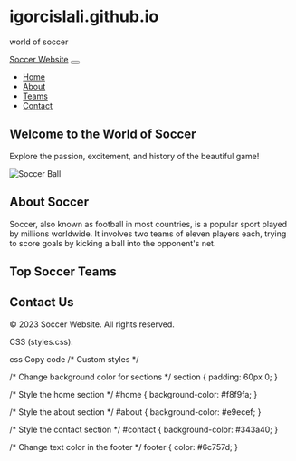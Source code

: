 # igorcislali.github.io
world of soccer
<!DOCTYPE html>
<html lang="en">
<head>
  <meta charset="UTF-8">
  <title>Soccer Website</title>
  <link href="https://cdn.jsdelivr.net/npm/bootstrap@5.3.0/dist/css/bootstrap.min.css" rel="stylesheet">
  <link href="styles.css" rel="stylesheet">
</head>
<body>

<!-- Navbar -->
<nav class="navbar navbar-expand-lg navbar-dark bg-dark">
  <div class="container">
    <a class="navbar-brand" href="#">Soccer Website</a>
    <button class="navbar-toggler" type="button" data-bs-toggle="collapse" data-bs-target="#navbarNav" aria-controls="navbarNav" aria-expanded="false" aria-label="Toggle navigation">
      <span class="navbar-toggler-icon"></span>
    </button>
    <div class="collapse navbar-collapse justify-content-end" id="navbarNav">
      <ul class="navbar-nav">
        <li class="nav-item">
          <a class="nav-link active" aria-current="page" href="#home">Home</a>
        </li>
        <li class="nav-item">
          <a class="nav-link" href="#about">About</a>
        </li>
        <li class="nav-item">
          <a class="nav-link" href="#teams">Teams</a>
        </li>
        <li class="nav-item">
          <a class="nav-link" href="#contact">Contact</a>
        </li>
      </ul>
    </div>
  </div>
</nav>

<!-- Home Section -->
<section id="home" class="py-5 text-center">
  <div class="container">
    <h1>Welcome to the World of Soccer</h1>
    <p>Explore the passion, excitement, and history of the beautiful game!</p>
    <img src="soccer-ball.gif" alt="Soccer Ball" class="https://stock.adobe.com/md/search?k=soccer+balls+clip+art&asset_id=213338964" style="max-width: 300px;">
  </div>
</section>

<!-- About Section -->
<section id="about" class="bg-light py-5">
  <div class="container">
    <h2 class="text-center mb-4">About Soccer</h2>
    <p>Soccer, also known as football in most countries, is a popular sport played by millions worldwide. It involves two teams of eleven players each, trying to score goals by kicking a ball into the opponent's net.</p>
    <!-- Add more information about soccer here -->
  </div>
</section>

<!-- Teams Section -->
<section id="teams" class="py-5">
  <div class="container">
    <h2 class="text-center mb-4">Top Soccer Teams</h2>
    <!-- Add information about top soccer teams here -->
  </div>
</section>

<!-- Contact Section -->
<section id="contact" class="bg-dark text-white py-5">
  <div class="container">
    <h2 class="text-center mb-4">Contact Us</h2>
    <!-- Add contact form or contact information here -->
  </div>
</section>

<!-- Footer -->
<footer class="bg-light text-center py-3">
  <div class="container">
    <p>&copy; 2023 Soccer Website. All rights reserved.</p>
  </div>
</footer>

<script src="https://cdn.jsdelivr.net/npm/bootstrap@5.3.0/dist/js/bootstrap.bundle.min.js"></script>
</body>
</html>
CSS (styles.css):

css
Copy code
/* Custom styles */

/* Change background color for sections */
section {
  padding: 60px 0;
}

/* Style the home section */
#home {
  background-color: #f8f9fa;
}

/* Style the about section */
#about {
  background-color: #e9ecef;
}

/* Style the contact section */
#contact {
  background-color: #343a40;
}

/* Change text color in the footer */
footer {
  color: #6c757d;
}
